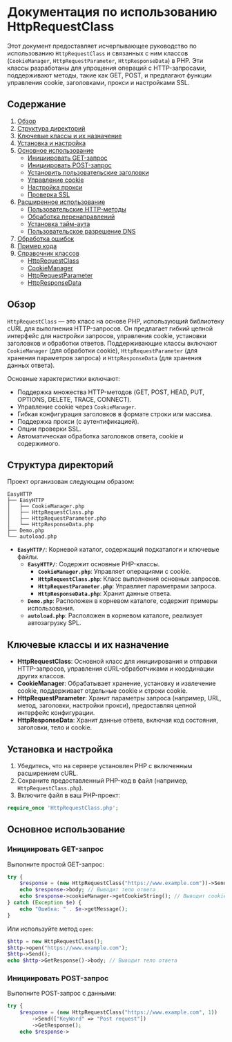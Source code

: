# Документация по использованию HttpRequestClass

Этот документ предоставляет исчерпывающее руководство по использованию `HttpRequestClass` и связанных с ним классов (`CookieManager`, `HttpRequestParameter`, `HttpResponseData`) в PHP. Эти классы разработаны для упрощения операций с HTTP-запросами, поддерживают методы, такие как GET, POST, и предлагают функции управления cookie, заголовками, прокси и настройками SSL.

## Содержание
1. [Обзор](#обзор)
2. [Структура директорий](#структура-директорий)
3. [Ключевые классы и их назначение](#ключевые-классы-и-их-назначение)
4. [Установка и настройка](#установка-и-настройка)
5. [Основное использование](#основное-использование)
    - [Инициировать GET-запрос](#инициировать-get-запрос)
    - [Инициировать POST-запрос](#инициировать-post-запрос)
    - [Установить пользовательские заголовки](#установить-пользовательские-заголовки)
    - [Управление cookie](#управление-cookie)
    - [Настройка прокси](#настройка-прокси)
    - [Проверка SSL](#проверка-ssl)
6. [Расширенное использование](#расширенное-использование)
    - [Пользовательские HTTP-методы](#пользовательские-http-методы)
    - [Обработка перенаправлений](#обработка-перенаправлений)
    - [Установка тайм-аута](#установка-тайм-аута)
    - [Пользовательское разрешение DNS](#пользовательское-разрешение-dns)
7. [Обработка ошибок](#обработка-ошибок)
8. [Пример кода](#пример-кода)
9. [Справочник классов](#справочник-классов)
    - [HttpRequestClass](#httprequestclass)
    - [CookieManager](#cookiemanager)
    - [HttpRequestParameter](#httprequestparameter)
    - [HttpResponseData](#httpresponsedata)

## Обзор

`HttpRequestClass` — это класс на основе PHP, использующий библиотеку cURL для выполнения HTTP-запросов. Он предлагает гибкий цепной интерфейс для настройки запросов, управления cookie, установки заголовков и обработки ответов. Поддерживающие классы включают `CookieManager` (для обработки cookie), `HttpRequestParameter` (для хранения параметров запроса) и `HttpResponseData` (для хранения данных ответа).

Основные характеристики включают:
- Поддержка множества HTTP-методов (GET, POST, HEAD, PUT, OPTIONS, DELETE, TRACE, CONNECT).
- Управление cookie через `CookieManager`.
- Гибкая конфигурация заголовков в формате строки или массива.
- Поддержка прокси (с аутентификацией).
- Опции проверки SSL.
- Автоматическая обработка заголовков ответа, cookie и содержимого.

## Структура директорий

Проект организован следующим образом:

```
EasyHTTP
├── EasyHTTP
│   ├── CookieManager.php
│   ├── HttpRequestClass.php
│   ├── HttpRequestParameter.php
│   └── HttpResponseData.php
├── Demo.php
└── autoload.php
```

- **`EasyHTTP/`**: Корневой каталог, содержащий подкаталоги и ключевые файлы.
  - **`EasyHTTP/`**: Содержит основные PHP-классы.
    - **`CookieManager.php`**: Управляет операциями с cookie.
    - **`HttpRequestClass.php`**: Класс выполнения основных запросов.
    - **`HttpRequestParameter.php`**: Управляет параметрами запроса.
    - **`HttpResponseData.php`**: Хранит данные ответа.
  - **`Demo.php`**: Расположен в корневом каталоге, содержит примеры использования.
  - **`autoload.php`**: Расположен в корневом каталоге, реализует автозагрузку SPL.

## Ключевые классы и их назначение

- **HttpRequestClass**: Основной класс для инициирования и отправки HTTP-запросов, управления cURL-обработчиками и координации других классов.
- **CookieManager**: Обрабатывает хранение, установку и извлечение cookie, поддерживает отдельные cookie и строки cookie.
- **HttpRequestParameter**: Хранит параметры запроса (например, URL, метод, заголовки, настройки прокси), предоставляя цепной интерфейс конфигурации.
- **HttpResponseData**: Хранит данные ответа, включая код состояния, заголовки, тело и cookie.

## Установка и настройка

1. Убедитесь, что на сервере установлен PHP с включенным расширением cURL.
2. Сохраните предоставленный PHP-код в файл (например, `HttpRequestClass.php`).
3. Включите файл в ваш PHP-проект:

```php
require_once 'HttpRequestClass.php';
```

## Основное использование

### Инициировать GET-запрос

Выполните простой GET-запрос:

```php
try {
    $response = (new HttpRequestClass("https://www.example.com"))->Send()->GetResponse();
    echo $response->body; // Выводит тело ответа
    echo $response->cookieManager->getCookieString(); // Выводит cookie
} catch (Exception $e) {
    echo "Ошибка: " . $e->getMessage();
}
```

Или используйте метод `open`:

```php
$http = new HttpRequestClass();
$http->open("https://www.example.com");
$http->Send();
echo $http->GetResponse()->body; // Выводит тело ответа
```

### Инициировать POST-запрос

Выполните POST-запрос с данными:

```php
try {
    $response = (new HttpRequestClass("https://www.example.com", 1))
        ->Send(["KeyWord" => "Post request"])
        ->GetResponse();
    echo $response->